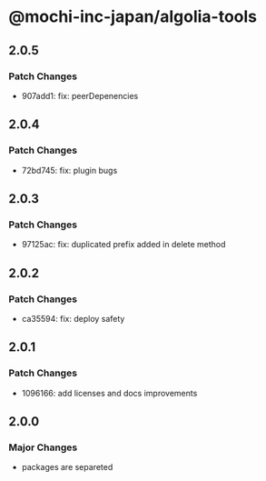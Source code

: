 # @mochi-inc-japan/algolia-tools

## 2.0.5

### Patch Changes

- 907add1: fix: peerDepenencies

## 2.0.4

### Patch Changes

- 72bd745: fix: plugin bugs

## 2.0.3

### Patch Changes

- 97125ac: fix: duplicated prefix added in delete method

## 2.0.2

### Patch Changes

- ca35594: fix: deploy safety

## 2.0.1

### Patch Changes

- 1096166: add licenses and docs improvements

## 2.0.0

### Major Changes

- packages are separeted
